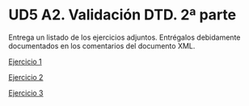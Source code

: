 # UD5 A2. Validación DTD. 2ª parte

Entrega un listado de los ejercicios adjuntos. Entrégalos debidamente documentados en los comentarios del documento XML.

[Ejercicio 1](./Ejercicio1/README.md)

[Ejercicio 2](./Ejercicio2.xml)

[Ejercicio 3]()